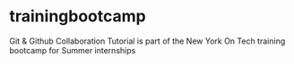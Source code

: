 # trainingbootcamp
Git &amp; Github Collaboration Tutorial is part of the New York On Tech training bootcamp for Summer internships

